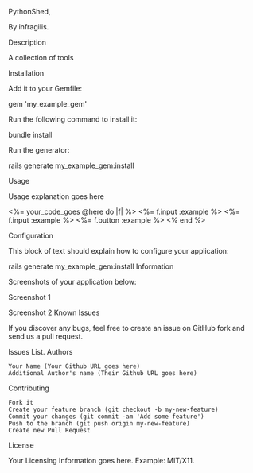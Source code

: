 PythonShed, 

By infragilis.


Description

A collection of tools


Installation

Add it to your Gemfile:

gem 'my_example_gem'

Run the following command to install it:

bundle install

Run the generator:

rails generate my_example_gem:install

Usage

Usage explanation goes here

<%= your_code_goes @here do |f| %>
  <%= f.input :example %>
  <%= f.input :example %>
  <%= f.button :example %>
<% end %>

Configuration

This block of text should explain how to configure your application:

rails generate my_example_gem:install
Information

Screenshots of your application below:

Screenshot 1

Screenshot 2
Known Issues

If you discover any bugs, feel free to create an issue on GitHub fork and send us a pull request.

Issues List.
Authors

    Your Name (Your Github URL goes here)
    Additional Author's name (Their Github URL goes here)

Contributing

    Fork it
    Create your feature branch (git checkout -b my-new-feature)
    Commit your changes (git commit -am 'Add some feature')
    Push to the branch (git push origin my-new-feature)
    Create new Pull Request

License

Your Licensing Information goes here. Example: MIT/X11.
